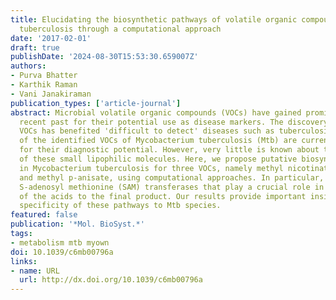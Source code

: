 ```yaml
---
title: Elucidating the biosynthetic pathways of volatile organic compounds in Mycobacterium
  tuberculosis through a computational approach
date: '2017-02-01'
draft: true
publishDate: '2024-08-30T15:53:30.659007Z'
authors:
- Purva Bhatter
- Karthik Raman
- Vani Janakiraman
publication_types: ['article-journal']
abstract: Microbial volatile organic compounds (VOCs) have gained prominence in the
  recent past for their potential use as disease markers. The discovery of microbial
  VOCs has benefited 'difficult to detect' diseases such as tuberculosis (TB). Few
  of the identified VOCs of Mycobacterium tuberculosis (Mtb) are currently being explored
  for their diagnostic potential. However, very little is known about the biosynthesis
  of these small lipophilic molecules. Here, we propose putative biosynthetic pathways
  in Mycobacterium tuberculosis for three VOCs, namely methyl nicotinate, methyl phenylacetate
  and methyl p-anisate, using computational approaches. In particular, we identify
  S-adenosyl methionine (SAM) transferases that play a crucial role in esterification
  of the acids to the final product. Our results provide important insights into the
  specificity of these pathways to Mtb species.
featured: false
publication: '*Mol. BioSyst.*'
tags:
- metabolism mtb myown
doi: 10.1039/c6mb00796a
links:
- name: URL
  url: http://dx.doi.org/10.1039/c6mb00796a
---
```


